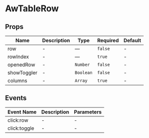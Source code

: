 # AwTableRow

## Props

<!-- @vuese:AwTableRow:props:start -->
|Name|Description|Type|Required|Default|
|---|---|---|---|---|
|row|-|—|`false`|-|
|rowIndex|-|—|`true`|-|
|openedRow|-|`Number`|`false`|-|
|showToggler|-|`Boolean`|`false`|-|
|columns|-|`Array`|`true`|-|

<!-- @vuese:AwTableRow:props:end -->

## Events

<!-- @vuese:AwTableRow:events:start -->
|Event Name|Description|Parameters|
|---|---|---|
|click:row|-|-|
|click:toggle|-|-|

<!-- @vuese:AwTableRow:events:end -->

